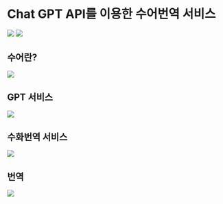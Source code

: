 # Chat GPT API를 이용한 수어번역 서비스
 <img src="https://venturebeat.com/wp-content/uploads/2019/03/openai-1.png?fit=750%2C313&strip=all">
 <img src="https://edgio.clien.net/F01/13907463/209bc3ad29c57.png?scale=width[740],options[limit]">

## 수어란?
<img src="https://upload.wikimedia.org/wikipedia/commons/thumb/4/4d/American_Pocket_Library_of_Useful_Knowledge_-_Alphabet_for_the_Deaf_and_Dumb.png/750px-American_Pocket_Library_of_Useful_Knowledge_-_Alphabet_for_the_Deaf_and_Dumb.png"> 

## GPT 서비스
 <img src="https://velog.velcdn.com/images/brightface/post/2c892e41-e90a-4dc3-b66f-a9fb0ba67b74/image.png">
 
## 수화번역 서비스
<img src="https://velog.velcdn.com/images/brightface/post/18923624-ca81-4bc1-9dba-67b8d0e8b726/image.png">

## 번역
<img src= "https://velog.velcdn.com/images/brightface/post/268aec14-89c0-4965-98bd-b59ad8d2caab/image.png">
